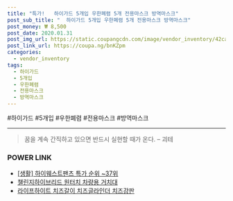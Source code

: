 ```yaml
--- 
title: "특가!   하이가드 5개입 우한폐렴 5개 전용마스크 방역마스크" 
post_sub_title: "  하이가드 5개입 우한폐렴 5개 전용마스크 방역마스크" 
post_money: ₩ 8,500 
post_date: 2020.01.31 
post_img_url: https://static.coupangcdn.com/image/vendor_inventory/42ca/aff8e8d7f91e089bcb8ac7ee0153c22074bb56aff662fd0e5058f7f49409.jpg 
post_link_url: https://coupa.ng/bnKZpm 
categories: 
  - vendor_inventory 
tags: 
  - 하이가드 
  - 5개입 
  - 우한폐렴 
  - 전용마스크 
  - 방역마스크 
--- 
```

  #하이가드 #5개입 #우한폐렴 #전용마스크 #방역마스크 
<hr> 

> 꿈을 계속 간직하고 있으면 반드시 실현할 때가 온다. – 괴테 


### POWER LINK

* <a href="https://blog.naver.com/sakai111/221786015675" target="_blank"> [생활] 하이웨스트팬츠 특가 순위 ~37위</a>
* <a href="https://blog.naver.com/fasyy4321/221786761065" target="_blank">챌린지하이브리드 원터치 차량용 거치대</a>
* <a href="https://blog.naver.com/sakai111/221781080525" target="_blank">라이프하이트 치즈갈이 치즈글라인더 치즈강판</a>
